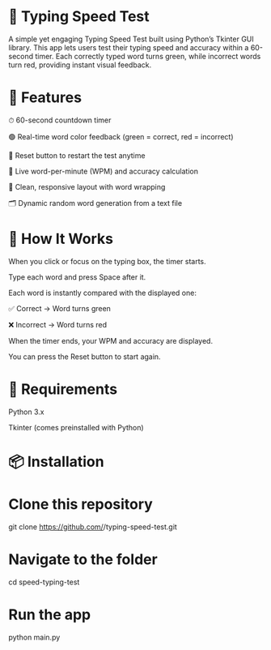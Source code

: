 # 🧠 Typing Speed Test

A simple yet engaging Typing Speed Test built using Python’s Tkinter GUI library.
This app lets users test their typing speed and accuracy within a 60-second timer.
Each correctly typed word turns green, while incorrect words turn red, providing instant visual feedback.

# 🚀 Features

⏱ 60-second countdown timer

🟢 Real-time word color feedback (green = correct, red = incorrect)

🔄 Reset button to restart the test anytime

🧮 Live word-per-minute (WPM) and accuracy calculation

🎨 Clean, responsive layout with word wrapping

🗂 Dynamic random word generation from a text file

# 🧩 How It Works

When you click or focus on the typing box, the timer starts.

Type each word and press Space after it.

Each word is instantly compared with the displayed one:

✅ Correct → Word turns green

❌ Incorrect → Word turns red

When the timer ends, your WPM and accuracy are displayed.

You can press the Reset button to start again.

# 🧰 Requirements

Python 3.x

Tkinter (comes preinstalled with Python)

# 📦 Installation

# Clone this repository
git clone https://github.com/<your-username>/typing-speed-test.git

# Navigate to the folder
cd speed-typing-test

# Run the app
python main.py


